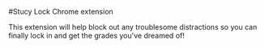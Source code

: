 #Stucy Lock Chrome extension

This extension will help block out any troublesome distractions so you can finally lock in and get the grades you've dreamed of!
